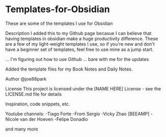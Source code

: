 # Templates-for-Obsidian

These are some of the templates I use for Obsidian

Description
I added this to my Github page becasue I can believe that having templates in obsidian make a huge productivity difference.
These are a few of my light-weight templates I use, so if you're new and don't have a beginner set of templates, feel free to use mine
as a jump start. 

... I'm figuring out how to use Github ... bare with me for the updates
 
Added the template files for my Book Notes and Daily Notes.

Author
@joe88park

License
This project is licensed under the [NAME HERE] License - see the LICENSE.md file for details

Inspiration, code snippets, etc.

Youtube channels:
  -Tiago Forte
  -From Sergio
  -Vicky Zhao [BEEAMP]
  -Nicole van der Hoeven
  -Felipe Donadio
  
  and many more

